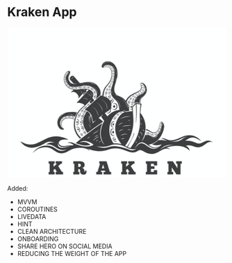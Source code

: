 
# Kraken App

![Kraken App](./art/kraken.png)

Added:

* MVVM
* COROUTINES
* LIVEDATA
* HINT
* CLEAN ARCHITECTURE
* ONBOARDING
* SHARE HERO ON SOCIAL MEDIA
* REDUCING THE WEIGHT OF THE APP


